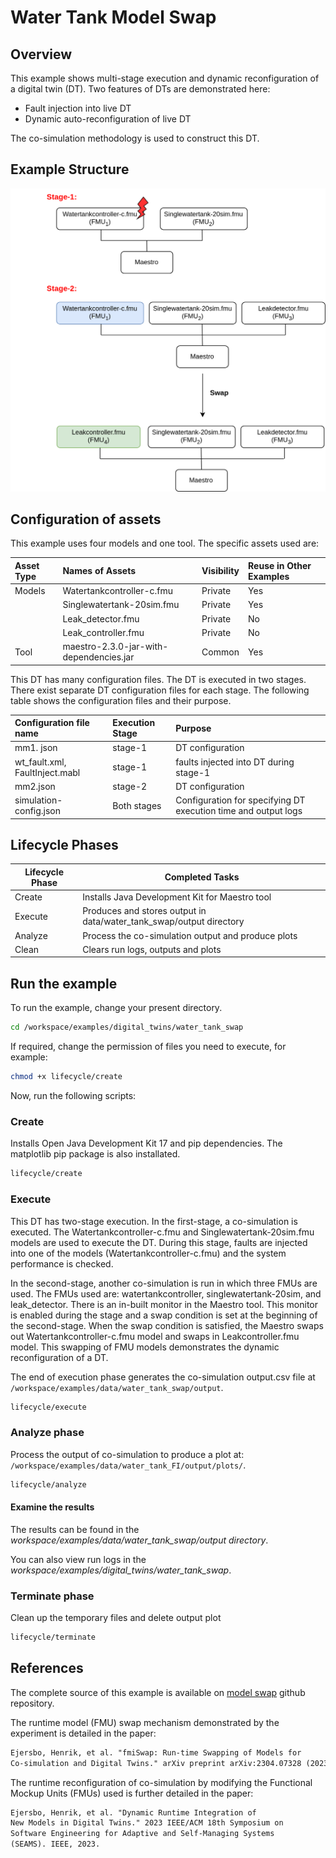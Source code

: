 # Water Tank Model Swap

## Overview

This example shows multi-stage execution and dynamic reconfiguration
of a digital twin (DT). Two features of DTs are demonstrated here:

* Fault injection into live DT
* Dynamic auto-reconfiguration of live DT

The co-simulation methodology is used to construct this DT.

## Example Structure

![FMI Swap Structure](dt-structure.png)

## Configuration of assets

This example uses four models and one tool. The specific assets used are:

| Asset Type | Names of Assets | Visibility | Reuse in Other Examples |
|:---|:---|:---|:---|
| Models | Watertankcontroller-c.fmu | Private | Yes |
|  | Singlewatertank-20sim.fmu | Private | Yes |
|  | Leak_detector.fmu | Private | No |
|  | Leak_controller.fmu | Private | No |
| Tool | maestro-2.3.0-jar-with-dependencies.jar | Common | Yes |

This DT has many configuration files. The DT is executed in two stages.
There exist separate DT configuration files for each stage.
The following table shows the configuration files and their purpose.

| Configuration file name | Execution Stage | Purpose |
|:---|:---|:---|
| mm1. json | stage-1 | DT configuration |
| wt_fault.xml, FaultInject.mabl | stage-1 | faults injected into DT during stage-1 |
| mm2.json | stage-2 | DT configuration |
| simulation-config.json | Both stages | Configuration for specifying DT execution time and output logs |

## Lifecycle Phases

| Lifecycle Phase    | Completed Tasks |
| -------- | ------- |
| Create  | Installs Java Development Kit for Maestro tool    |
| Execute | Produces and stores output in data/water_tank_swap/output directory |
| Analyze | Process the co-simulation output and produce plots |
| Clean   | Clears run logs, outputs and plots |

## Run the example

To run the example, change your present directory.

```bash
cd /workspace/examples/digital_twins/water_tank_swap
```

If required, change the permission of files you need to execute, for example:

```bash
chmod +x lifecycle/create
```

Now, run the following scripts:

### Create

Installs Open Java Development Kit 17 and pip dependencies.
The matplotlib pip package is also installated.

```bash
lifecycle/create
```

### Execute

This DT has two-stage execution. In the first-stage, a co-simulation is
executed. The Watertankcontroller-c.fmu and Singlewatertank-20sim.fmu
models are used to execute the DT.
During this stage, faults are injected into one of the models
(Watertankcontroller-c.fmu) and the system performance is checked.

In the second-stage, another co-simulation is run in which three FMUs
are used. The FMUs used are: watertankcontroller, singlewatertank-20sim,
and leak_detector. There is an in-built monitor in the Maestro tool.
This monitor is enabled during the stage and a swap condition is set
at the beginning of the second-stage.
When the swap condition is satisfied, the Maestro swaps out
Watertankcontroller-c.fmu model and swaps in Leakcontroller.fmu model.
This swapping of FMU models demonstrates the dynamic reconfiguration
of a DT.

The end of execution phase generates the co-simulation output.csv file
at `/workspace/examples/data/water_tank_swap/output`.

```bash
lifecycle/execute
```

### Analyze phase

Process the output of co-simulation to produce a plot at:
`/workspace/examples/data/water_tank_FI/output/plots/`.

```bash
lifecycle/analyze
```

#### Examine the results

The results can be found in the
_workspace/examples/data/water_tank_swap/output directory_.

You can also view run logs in the
_workspace/examples/digital_twins/water_tank_swap_.

### Terminate phase

Clean up the temporary files and delete output plot

```bash
lifecycle/terminate
```

## References

The complete source of this example is available on
[model swap](https://github.com/hejersbo/dtaas-wt-swap) github repository.

The runtime model (FMU) swap mechanism demonstrated by the experiment
is detailed in the paper:

```txt
Ejersbo, Henrik, et al. "fmiSwap: Run-time Swapping of Models for
Co-simulation and Digital Twins." arXiv preprint arXiv:2304.07328 (2023).
```

The runtime reconfiguration of co-simulation by modifying the Functional
Mockup Units (FMUs) used is further detailed in the paper:

```txt
Ejersbo, Henrik, et al. "Dynamic Runtime Integration of
New Models in Digital Twins." 2023 IEEE/ACM 18th Symposium on
Software Engineering for Adaptive and Self-Managing Systems
(SEAMS). IEEE, 2023.
```
